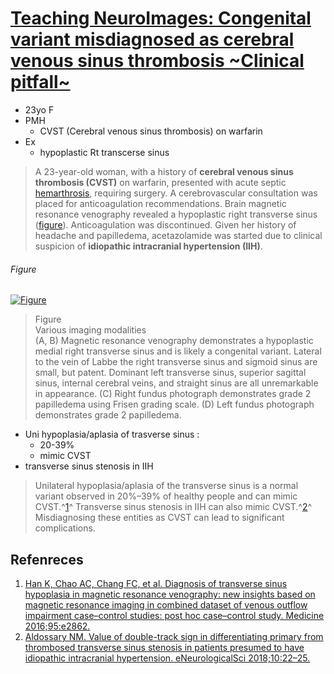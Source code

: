 <!--
Filename: 	2019-04-22_23F.md
Project: 	/Users/shume/Developer/physician/Neurol/TNI
Author: 	shumez <https://github.com/shumez>
Created: 	2019-04-23 13:38:0
Modified: 	2019-04-28 20:35:19
-----
Copyright (c) 2019 shumez
-->

# [Teaching NeuroImages: Congenital variant misdiagnosed as cerebral venous sinus thrombosis ~Clinical pitfall~][2019_O'CarrolCumaraB_DasDevikaM_DawitSara]

* 23yo F
* PMH
    * CVST (Cerebral venous sinus thrombosis) on warfarin
* Ex
    * hypoplastic Rt transcerse sinus


> A 23-year-old woman, with a history of **cerebral venous sinus thrombosis (CVST)** on warfarin, presented with acute septic [hemarthrosis](. "関節出血"), requiring surgery. A cerebrovascular consultation was placed for anticoagulation recommendations. Brain magnetic resonance venography revealed a hypoplastic right transverse sinus ([figure](#figure)). Anticoagulation was discontinued. Given her history of headache and papilledema, acetazolamide was started due to clinical suspicion of **idiopathic intracranial hypertension (IIH)**.


###### Figure

[![Figure][fig]][fig]

> Figure  
> Various imaging modalities  
> (A, B) Magnetic resonance venography demonstrates a hypoplastic medial right transverse sinus and is likely a congenital variant. Lateral to the vein of Labbe the right transverse sinus and sigmoid sinus are small, but patent. Dominant left transverse sinus, superior sagittal sinus, internal cerebral veins, and straight sinus are all unremarkable in appearance. (C) Right fundus photograph demonstrates grade 2 papilledema using Frisen grading scale. (D) Left fundus photograph demonstrates grade 2 papilledema.


* Uni hypoplasia/aplasia of trasverse sinus : 
    * 20-39%
    * mimic CVST
* transverse sinus stenosis in IIH



> Unilateral hypoplasia/aplasia of the transverse sinus is a normal variant observed in 20%–39% of healthy people and can mimic CVST.^[1][2016_HanK]^ Transverse sinus stenosis in IIH can also mimic CVST.^[2][2018_AldossaryNM]^ Misdiagnosing these entities as CVST can lead to significant complications.


## Refenreces

1. [Han K, Chao AC, Chang FC, et al. Diagnosis of transverse sinus hypoplasia in magnetic resonance venography: new insights based on magnetic resonance imaging in combined dataset of venous outflow impairment case–control studies: post hoc case–control study. Medicine 2016;95:e2862.][2016_HanK]
2. [Aldossary NM. Value of double-track sign in differentiating primary from thrombosed transverse sinus stenosis in patients presumed to have idiopathic intracranial hypertension. eNeurologicalSci 2018;10:22–25.][2018_AldossaryNM]

## 

[2019_O'CarrolCumaraB_DasDevikaM_DawitSara]: https://n.neurology.org/content/92/17/e2064

[2016_HanK]: . ""
[2018_AldossaryNM]: . ""

<!-- fig -->
[fig]: https://n.neurology.org/content/neurology/92/17/e2064/F1.medium.gif